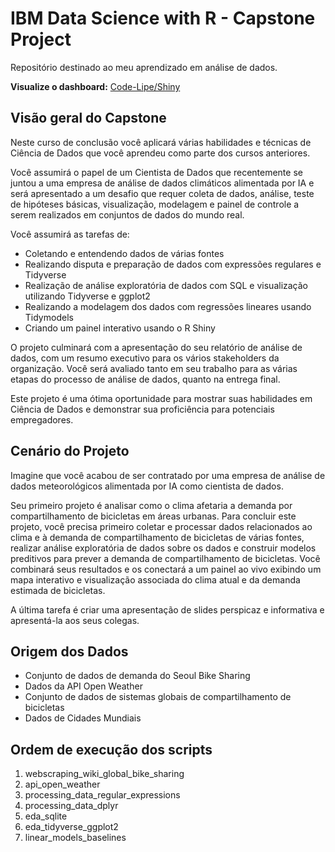 # **IBM Data Science with R - Capstone Project**

Repositório destinado ao meu aprendizado em análise de dados.

**Visualize o dashboard:** [Code-Lipe/Shiny](https://code-lipe.shinyapps.io/rshiny_app/)

## **Visão geral do Capstone**

Neste curso de conclusão você aplicará várias habilidades e técnicas de Ciência de Dados que você aprendeu como parte dos cursos anteriores.

Você assumirá o papel de um Cientista de Dados que recentemente se juntou a uma empresa de análise de dados climáticos alimentada por IA e será apresentado a um desafio que requer coleta de dados, análise, teste de hipóteses básicas, visualização, modelagem e painel de controle a serem realizados em conjuntos de dados do mundo real.

Você assumirá as tarefas de:

-   Coletando e entendendo dados de várias fontes
-   Realizando disputa e preparação de dados com expressões regulares e Tidyverse
-   Realização de análise exploratória de dados com SQL e visualização utilizando Tidyverse e ggplot2
-   Realizando a modelagem dos dados com regressões lineares usando Tidymodels
-   Criando um painel interativo usando o R Shiny

O projeto culminará com a apresentação do seu relatório de análise de dados, com um resumo executivo para os vários stakeholders da organização. Você será avaliado tanto em seu trabalho para as várias etapas do processo de análise de dados, quanto na entrega final.

Este projeto é uma ótima oportunidade para mostrar suas habilidades em Ciência de Dados e demonstrar sua proficiência para potenciais empregadores.

## **Cenário do Projeto**

Imagine que você acabou de ser contratado por uma empresa de análise de dados meteorológicos alimentada por IA como cientista de dados.

Seu primeiro projeto é analisar como o clima afetaria a demanda por compartilhamento de bicicletas em áreas urbanas. Para concluir este projeto, você precisa primeiro coletar e processar dados relacionados ao clima e à demanda de compartilhamento de bicicletas de várias fontes, realizar análise exploratória de dados sobre os dados e construir modelos preditivos para prever a demanda de compartilhamento de bicicletas. Você combinará seus resultados e os conectará a um painel ao vivo exibindo um mapa interativo e visualização associada do clima atual e da demanda estimada de bicicletas.

A última tarefa é criar uma apresentação de slides perspicaz e informativa e apresentá-la aos seus colegas.

## **Origem dos Dados**

-   Conjunto de dados de demanda do Seoul Bike Sharing
-   Dados da API Open Weather
-   Conjunto de dados de sistemas globais de compartilhamento de bicicletas
-   Dados de Cidades Mundiais

## **Ordem de execução dos scripts**

1.  webscraping_wiki_global_bike_sharing
2.  api_open_weather
3.  processing_data_regular_expressions
4.  processing_data_dplyr
5.  eda_sqlite
6.  eda_tidyverse_ggplot2
7.  linear_models_baselines
